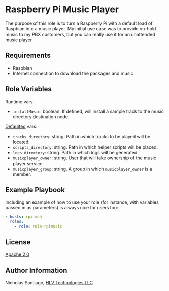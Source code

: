# Raspberry Pi Music Player

The purpose of this role is to turn a Raspberry Pi with a default load of Raspbian into a music player. My initial use case was to provide on-hold music to my PBX customers, but you can really use it for an unattended music player.

## Requirements

- Raspbian
- Internet connection to download the packages and music

## Role Variables

Runtime vars:

- `installMusic`: boolean. If defined, will install a sample track to the music directory destination node.

[Defaulted](defaults/main.yml) vars:

- `tracks_directory`: string. Path in which tracks to be played will be located.
- `scripts_directory`: string. Path in which helper scripts will be placed.
- `logs_directory`: string. Path in which logs will be generated.
- `musicplayer_owner`: string. User that will take ownership of the music player service.
- `musicplayer_group`: string. A group in which `musicplayer_owner` is a member.

## Example Playbook

Including an example of how to use your role (for instance, with variables passed in as parameters) is always nice for users too:

```yaml
- hosts: rpi-moh
  roles:
    - role: role-rpimusic
```

## License

[Apache 2.0](LICENSE)

## Author Information

Nicholas Santiago, [HLV Technologies LLC](https://www.hlvpa.com)
